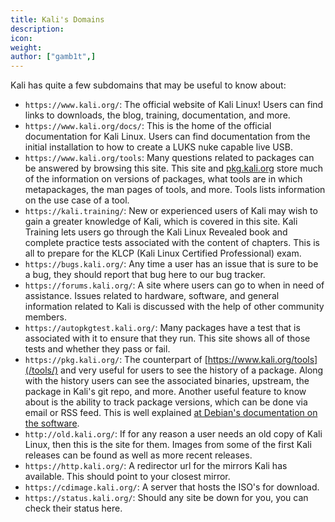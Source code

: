 ```yaml
---
title: Kali's Domains
description:
icon:
weight:
author: ["gamb1t",]
---
```


Kali has quite a few subdomains that may be useful to know about:

- `https://www.kali.org/`: The official website of Kali Linux! Users can find links to downloads, the blog, training, documentation, and more.
- `https://www.kali.org/docs/`: This is the home of the official documentation for Kali Linux. Users can find documentation from the initial installation to how to create a LUKS nuke capable live USB.
- `https://www.kali.org/tools`: Many questions related to packages can be answered by browsing this site. This site and [pkg.kali.org](https://pkg.kali.org/) store much of the information on versions of packages, what tools are in which metapackages, the man pages of tools, and more. Tools lists information on the use case of a tool.
- `https://kali.training/`: New or experienced users of Kali may wish to gain a greater knowledge of Kali, which is covered in this site. Kali Training lets users go through the Kali Linux Revealed book and complete practice tests associated with the content of chapters. This is all to prepare for the KLCP (Kali Linux Certified Professional) exam.
- `https://bugs.kali.org/`: Any time a user has an issue that is sure to be a bug, they should report that bug here to our bug tracker.
- `https://forums.kali.org/`: A site where users can go to when in need of assistance. Issues related to hardware, software, and general information related to Kali is discussed with the help of other community members.
- `https://autopkgtest.kali.org/`: Many packages have a test that is associated with it to ensure that they run. This site shows all of those tests and whether they pass or fail.
- `https://pkg.kali.org/`: The counterpart of [https://www.kali.org/tools](/tools/) and very useful for users to see the history of a package. Along with the history users can see the associated binaries, upstream, the package in Kali's git repo, and more. Another useful feature to know about is the ability to track package versions, which can be done via email or RSS feed. This is well explained [at Debian's documentation on the software](https://qa.pages.debian.net/distro-tracker/usage/follow-packages.html).
- `http://old.kali.org/`: If for any reason a user needs an old copy of Kali Linux, then this is the site for them. Images from some of the first Kali releases can be found as well as more recent releases.
- `https://http.kali.org/`: A redirector url for the mirrors Kali has available. This should point to your closest mirror.
- `https://cdimage.kali.org/`: A server that hosts the ISO's for download.
- `https://status.kali.org/`: Should any site be down for you, you can check their status here.
